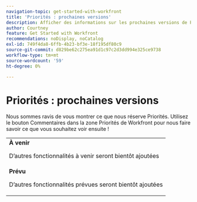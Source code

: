 ```yaml
---
navigation-topic: get-started-with-workfront
title: 'Priorités : prochaines versions'
description: Afficher des informations sur les prochaines versions de Priorités
author: Courtney
feature: Get Started with Workfront
recommendations: noDisplay, noCatalog
exl-id: 749f4da8-6ffb-4b23-bf3e-18f195df80c9
source-git-commit: d829be62c275ea91d1c97c2d3dd994e325ce9738
workflow-type: tm+mt
source-wordcount: '59'
ht-degree: 0%

---
```


# Priorités : prochaines versions

Nous sommes ravis de vous montrer ce que nous réserve Priorités. Utilisez le bouton Commentaires dans la zone Priorités de Workfront pour nous faire savoir ce que vous souhaitez voir ensuite !

<table>
  <tr>
    <td><strong>À venir</strong>
   <p>D’autres fonctionnalités à venir seront bientôt ajoutées</p>
    </td>
  </tr>
  <tr>
    <td><strong>Prévu</strong>
<p>D’autres fonctionnalités prévues seront bientôt ajoutées</p>
    </td>
  </tr>
</table>